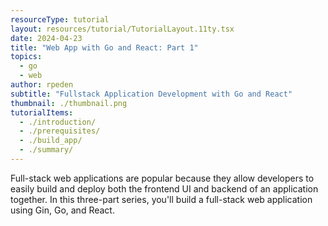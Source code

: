 ```yaml
---
resourceType: tutorial
layout: resources/tutorial/TutorialLayout.11ty.tsx
date: 2024-04-23
title: "Web App with Go and React: Part 1"
topics:
  - go
  - web
author: rpeden
subtitle: "Fullstack Application Development with Go and React"
thumbnail: ./thumbnail.png
tutorialItems:
  - ./introduction/
  - ./prerequisites/
  - ./build_app/
  - ./summary/
---
```


Full-stack web applications are popular because they allow developers to easily build and deploy both the frontend UI and backend of an application together. In this three-part series, you'll build a full-stack web application using Gin, Go, and React.
